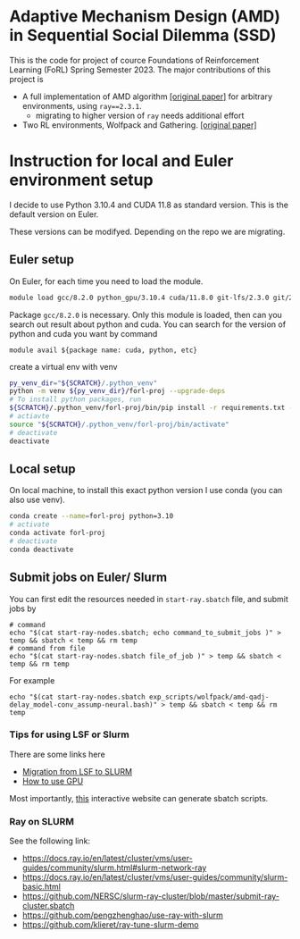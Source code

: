 # Adaptive Mechanism Design (AMD) in Sequential Social Dilemma (SSD)

This is the code for project of cource Foundations of Reinforcement Learning (FoRL) Spring Semester 2023. The major contributions of this project is
- A full implementation of AMD algorithm [[original paper]](https://arxiv.org/abs/1806.04067) for arbitrary environments, using `ray==2.3.1`. 
  - migrating to higher version of `ray` needs additional effort
- Two RL environments, Wolfpack and Gathering. [[original paper]](https://arxiv.org/abs/1702.03037)

# Instruction for local and Euler environment setup
I decide to use Python 3.10.4 and CUDA 11.8 as standard version. This is the default version on Euler.

These versions can be modifyed. Depending on the repo we are migrating.

## Euler setup
On Euler, for each time you need to load the module.
```sh
module load gcc/8.2.0 python_gpu/3.10.4 cuda/11.8.0 git-lfs/2.3.0 git/2.31.1 eth_proxy
```
Package `gcc/8.2.0` is necessary. Only this module is loaded, then can you search out result about python and cuda. You can search for the version of python and cuda you want by command 
```shell
module avail ${package name: cuda, python, etc}
```

create a virtual env with venv
```sh
py_venv_dir="${SCRATCH}/.python_venv"
python -m venv ${py_venv_dir}/forl-proj --upgrade-deps
# To install python packages, run
${SCRATCH}/.python_venv/forl-proj/bin/pip install -r requirements.txt --cache-dir ${SCRATCH}/pip_cache
# actiavte
source "${SCRATCH}/.python_venv/forl-proj/bin/activate"
# deactivate
deactivate
```


## Local setup
On local machine, to install this exact python version I use conda (you can also use venv).
```sh
conda create --name=forl-proj python=3.10
# activate
conda activate forl-proj
# deactivate
conda deactivate
```

## Submit jobs on Euler/ Slurm

You can first edit the resources needed in `start-ray.sbatch` file, and submit jobs by
```shell
# command
echo "$(cat start-ray-nodes.sbatch; echo command_to_submit_jobs )" > temp && sbatch < temp && rm temp
# command from file
echo "$(cat start-ray-nodes.sbatch file_of_job )" > temp && sbatch < temp && rm temp
```

For example

```shell
echo "$(cat start-ray-nodes.sbatch exp_scripts/wolfpack/amd-qadj-delay_model-conv_assump-neural.bash)" > temp && sbatch < temp && rm temp
```

### Tips for using LSF or Slurm
There are some links here 
- [Migration from LSF to SLURM](https://scicomp.ethz.ch/wiki/LSF_to_Slurm_quick_reference)
- [How to use GPU](https://scicomp.ethz.ch/wiki/Getting_started_with_GPUs)

Most importantly, [this](https://scicomp.ethz.ch/public/lsla/index2.html) interactive website can generate sbatch scripts.



### Ray on SLURM
See the following link:
- https://docs.ray.io/en/latest/cluster/vms/user-guides/community/slurm.html#slurm-network-ray
- https://docs.ray.io/en/latest/cluster/vms/user-guides/community/slurm-basic.html
- https://github.com/NERSC/slurm-ray-cluster/blob/master/submit-ray-cluster.sbatch
- https://github.com/pengzhenghao/use-ray-with-slurm
- https://github.com/klieret/ray-tune-slurm-demo
